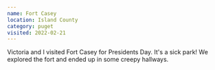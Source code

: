 ```yaml
---
name: Fort Casey
location: Island County
category: puget
visited: 2022-02-21
---
```


Victoria and I visited Fort Casey for Presidents Day. It's a sick park! We explored the fort and ended up in some creepy hallways.
